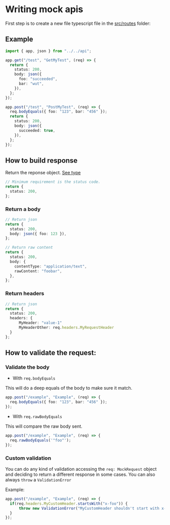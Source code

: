 # Writing mock apis

First step is to create a new file typescript file in the [src/routes](../src/routes) folder:

## Example

```ts
import { app, json } from "../../api";

app.get("/test", "GetMyTest", (req) => {
  return {
    status: 200,
    body: json({
      foo: "succeeded",
      bar: "wut",
    }),
  };
});

app.post("/test", "PostMyTest", (req) => {
  req.bodyEquals({ foo: "123", bar: "456" });
  return {
    status: 200,
    body: json({
      succeeded: true,
    }),
  };
});
```

## How to build response

Return the reponse object. [See type](../src/api/mock-response.ts)

```ts
// Minimum requirement is the status code.
return {
  status: 200,
};
```

### Return a body

```ts
// Return json
return {
  status: 200,
  body: json({ foo: 123 }),
};

// Return raw content
return {
  status: 200,
  body: {
    contentType: "application/text",
    rawContent: "foobar",
  },
};
```

### Return headers


```ts
// Return json
return {
  status: 200,
  headers: {
      MyHeader: "value-1"
      MyHeaderOther: req.headers.MyRequestHeader
  }
};

```

## How to validate the request:

### Validate the body

- With `req.bodyEquals`

This will do a deep equals of the body to make sure it match.

```ts
app.post("/example", "Example", (req) => {
  req.bodyEquals({ foo: "123", bar: "456" });
});
```

- With `req.rawBodyEquals`

This will compare the raw body sent.

```ts
app.post("/example", "Example", (req) => {
  req.rawBodyEquals('"foo"');
});
```

### Custom validation

You can do any kind of validation accessing the `req: MockRequest` object and deciding to return a different response in some cases.
You can also always `throw` a `ValidationError` 

Example:
```ts
app.post("/example", "Example", (req) => {
  if(req.headers.MyCustomHeader.startsWith("x-foo")) {
      throw new ValidationError("MyCustomHeader shouldn't start with x-foo", null, req.headers.MyCustomHeader);
  }
});
```
